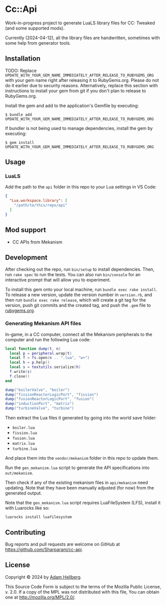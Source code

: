# Cc::Api

Work-in-progress project to generate LuaLS library files for CC: Tweaked (and some supported mods).

Currently (2024-04-12), all the library files are handwritten, sometimes with some help from generator tools.

## Installation

TODO: Replace `UPDATE_WITH_YOUR_GEM_NAME_IMMEDIATELY_AFTER_RELEASE_TO_RUBYGEMS_ORG` with your gem name right after releasing it to RubyGems.org. Please do not do it earlier due to security reasons. Alternatively, replace this section with instructions to install your gem from git if you don't plan to release to RubyGems.org.

Install the gem and add to the application's Gemfile by executing:

    $ bundle add UPDATE_WITH_YOUR_GEM_NAME_IMMEDIATELY_AFTER_RELEASE_TO_RUBYGEMS_ORG

If bundler is not being used to manage dependencies, install the gem by executing:

    $ gem install UPDATE_WITH_YOUR_GEM_NAME_IMMEDIATELY_AFTER_RELEASE_TO_RUBYGEMS_ORG

## Usage

### LuaLS

Add the path to the `api` folder in this repo to your Lua settings in VS Code:

```json
{
  "Lua.workspace.library": [
    "/path/to/this/repo/api"
  ]
}
```

## Mod support

 - CC APIs from Mekanism

## Development

After checking out the repo, run `bin/setup` to install dependencies.
Then, run `rake spec` to run the tests.
You can also run `bin/console` for an interactive prompt that will allow you to experiment.

To install this gem onto your local machine, run `bundle exec rake install`.
To release a new version, update the version number in `version.rb`,
and then run `bundle exec rake release`, which will create a git tag for the version,
push git commits and the created tag, and push the `.gem` file to [rubygems.org](https://rubygems.org).

### Generating Mekanism API files

In-game, in a CC computer, connect all the Mekanism peripherals to the computer and run the following Lua code:

```lua
local function dump(t, n)
  local p = peripheral.wrap(t)
  local f = fs.open(n .. ".lua", "w+")
  local h = p.help()
  local s = textutils.serialize(h)
  f.write(s)
  f.close()
end

dump("boilerValve", "boiler")
dump("fissionReactorLogicPort", "fission")
dump("fusionReactorLogicPort", "fusion")
dump("inductionPort", "matrix")
dump("turbineValve", "turbine")
```

Then extract the Lua files it generated by going into the world save folder:

 - `boiler.lua`
 - `fission.lua`
 - `fusion.lua`
 - `matrix.lua`
 - `turbine.lua`

And place them into the `vendor/mekanism` folder in this repo to update them.

Run the `gen_mekanism.lua` script to generate the API specifications into `out/mekanism`.

Then check if any of the existing mekanism files in `api/mekanism` need updating.
Note that they have been manually adjusted (for now) from the generated output.

Note that the `gen_mekanism.lua` script requires LuaFileSystem (LFS), install it with Luarocks like so:

```
luarocks install luafilesystem
```

## Contributing

Bug reports and pull requests are welcome on GitHub at https://github.com/Sharparam/cc-api.

## License

Copyright &copy; 2024 by [Adam Hellberg][sharparam].

This Source Code Form is subject to the terms of the Mozilla Public
License, v. 2.0. If a copy of the MPL was not distributed with this
file, You can obtain one at http://mozilla.org/MPL/2.0/.

[sharparam]: https://sharparam.com
